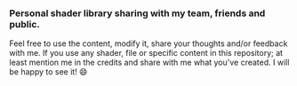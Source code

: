 ### Personal shader library sharing with my team, friends and public. 
Feel free to use the content, modify it, share your thoughts and/or feedback with me. 
If you use any shader, file or specific content in this repository; at least mention me in the credits and share with me what you've created. 
I will be happy to see it! 😄

<!--
**eavillar/eavillar** is a ✨ _special_ ✨ repository because its `README.md` (this file) appears on your GitHub profile.

Here are some ideas to get you started:

- 🔭 I’m currently working on ...
- 🌱 I’m currently learning ...
- 👯 I’m looking to collaborate on ...
- 🤔 I’m looking for help with ...
- 💬 Ask me about ...
- 📫 How to reach me: ...
- 😄 Pronouns: ...
- ⚡ Fun fact: ...
-->
